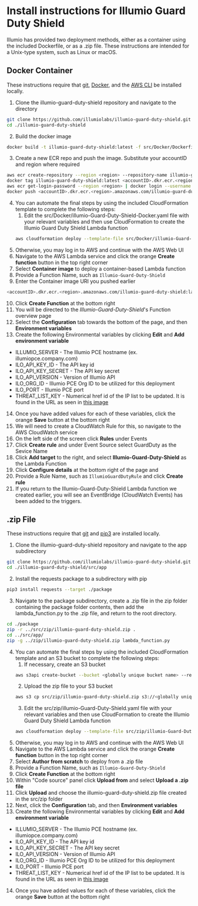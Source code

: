 # Install instructions for Illumio Guard Duty Shield
Illumio has provided two deployment methods, either as a container using
the included Dockerfile, or as a .zip file. These instructions are intended for
a Unix-type system, such as Linux or macOS.

## Docker Container
These instructions require that [git](https://git-scm.com/book/en/v2/Getting-Started-Installing-Git),
[Docker](https://docs.docker.com/engine/install/),
and the [AWS CLI](https://docs.aws.amazon.com/cli/latest/userguide/getting-started-install.html)
be installed locally.
1. Clone the illumio-guard-duty-shield repository and navigate to the directory
```bash
git clone https://github.com/illumiolabs/illumio-guard-duty-shield.git
cd ./illumio-guard-duty-shield
```
2. Build the docker image
```bash
docker build -t illumio-guard-duty-shield:latest -f src/Docker/Dockerfile .
```
3. Create a new ECR repo and push the image. Substitute your accountID and region where required
```bash
aws ecr create-repository --region <region> --repository-name illumio-guard-duty-shield --image-scanning-configuration scanOnPush=true
docker tag illumio-guard-duty-shield:latest <accountID>.dkr.ecr.<region>.amazonaws.com/illumio-guard-duty-shield:latest
aws ecr get-login-password --region <region> | docker login --username AWS --password-stdin <accountID>.dkr.ecr.<region>.amazonaws.com
docker push <accountID>.dkr.ecr.<region>.amazonaws.com/illumio-guard-duty-shield:latest
```
4. You can automate the final steps by using the included CloudFormation template
to complete the following steps:
    1. Edit the src/Docker/illumio-Guard-Duty-Shield-Docker.yaml file with your relevant variables and then use CloudFormation to create the Illumio Guard Duty Shield Lambda function
    ```bash
    aws cloudformation deploy --template-file src/Docker/illumio-Guard-Duty-Shield-Docker.yaml --stack-name illumio-guard-duty-shield --capabilities CAPABILITY_NAMED_IAM
    ```
5. Otherwise, you may log in to AWS and continue with the AWS Web UI
6. Navigate to the AWS Lambda service and click the orange **Create function** button in the top right corner
7. Select **Container image** to deploy a container-based Lambda function
8. Provide a Function Name, such as `Illumio-Guard-Duty-Shield`
9. Enter the Container image URI you pushed earlier
```bash
<accountID>.dkr.ecr.<region>.amazonaws.com/illumio-guard-duty-shield:latest
```
10. Click **Create Function** at the bottom right
11. You will be directed to the *Illumio-Guard-Duty-Shield*'s Function overview page
12. Select the **Configuration** tab towards the bottom of the page, and then **Environment variables**
13. Create the following Environmental variables by clicking **Edit** and **Add environment variable**
  * ILLUMIO_SERVER - The Illumio PCE hostname (ex. illumiopce.company.com)
  * ILO_API_KEY_ID - The API key id
  * ILO_API_KEY_SECRET - The API key secret
  * ILO_API_VERSION - Version of Illumio API
  * ILO_ORG_ID - Illumio PCE Org ID to be utilized for this deployment
  * ILO_PORT - Illumio PCE port
  * THREAT_LIST_KEY - Numerical href id of the IP list to be updated. It is found in the URL as seen in [this image](images/threat-list-key.jpg)
14. Once you have added values for each of these variables, click the orange **Save** button at the bottom right
15. We will need to create a CloudWatch Rule for this, so navigate to the AWS CloudWatch service
16. On the left side of the screen click **Rules** under Events
17. Click **Create rule** and under Event Source select GuardDuty as the Sevice Name
18. Click **Add target** to the right, and select **Illumio-Guard-Duty-Shield** as the Lambda Function
19. Click **Configure details** at the bottom right of the page and
20. Provide a Rule Name, such as `IllumioGuardDutyRule` and click **Create rule**
21. If you return to the Illumio-Guard-Duty-Shield Lambda function we created earlier, you will see an EventBridge (CloudWatch Events) has been added to the triggers.


## .zip File
These instructions require that [git](https://git-scm.com/book/en/v2/Getting-Started-Installing-Git)
and [pip3](https://pip.pypa.io/en/stable/installation/) are installed locally.

1. Clone the illumio-guard-duty-shield repository and navigate to the app subdirectory
```bash
git clone https://github.com/illumiolabs/illumio-guard-duty-shield.git
cd ./illumio-guard-duty-shield/src/app
```
2. Install the requests package to a subdirectory with pip
```bash
pip3 install requests --target ./package
```
3. Navigate to the package subdirectory, create a .zip file in the zip folder
containing the package folder contents, then add the lambda_function.py to the
.zip file, and return to the root directory.
```bash
cd ./package
zip -r ../src/zip/illumio-guard-duty-shield.zip .
cd ../src/app/
zip -g ../zip/illumio-guard-duty-shield.zip lambda_function.py
```
4. You can automate the final steps by using the included CloudFormation template
and an S3 bucket to complete the following steps:
    1. If necessary, create an S3 bucket
    ```bash
    aws s3api create-bucket --bucket <globally unique bucket name> --region <region> --create-bucket-configuration LocationConstraint=<region>
    ```
    2. Upload the zip file to your S3 bucket
    ```bash
    aws s3 cp src/zip/illumio-guard-duty-shield.zip s3://<globally unique bucket name>/
    ```
    3. Edit the src/zip/illumio-Guard-Duty-Shield.yaml file with your relevant variables
    and then use CloudFormation to create the Illumio Guard Duty Shield Lambda function
    ```bash
    aws cloudformation deploy --template-file src/zip/illumio-Guard-Duty-Shield.yaml --stack-name illumio-guard-duty-shield --capabilities CAPABILITY_NAMED_IAM
    ```
5. Otherwise, you may log in to AWS and continue with the AWS Web UI
6. Navigate to the AWS Lambda service and click the orange **Create function** button in the top right corner
7. Select **Author from scratch** to deploy from a .zip file
8. Provide a Function Name, such as `Illumio-Guard-Duty-Shield`
9. Click **Create Function** at the bottom right
10. Within "Code source" panel click **Upload from** and select **Upload a .zip file**
11. Click **Upload** and choose the illumio-guard-duty-shield.zip file created in the src/zip folder
12. Next, click the **Configuration** tab, and then **Environment variables**
13. Create the following Environmental variables by clicking **Edit** and **Add environment variable**
* ILLUMIO_SERVER - The Illumio PCE hostname (ex. illumiopce.company.com)
* ILO_API_KEY_ID - The API key id
* ILO_API_KEY_SECRET - The API key secret
* ILO_API_VERSION - Version of Illumio API
* ILO_ORG_ID - Illumio PCE Org ID to be utilized for this deployment
* ILO_PORT - Illumio PCE port
* THREAT_LIST_KEY - Numerical href id of the IP list to be updated. It is found in the URL as seen in [this image](images/threat-list-key.jpg)
14. Once you have added values for each of these variables, click the orange **Save** button at the bottom right
